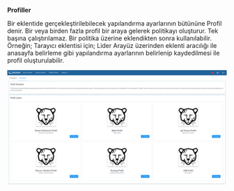 **Profiller**

Bir eklentide gerçekleştirilebilecek yapılandırma ayarlarının bütününe Profil denir. Bir veya birden fazla profil bir 
araya gelerek politikayı oluşturur. Tek başına çalıştırılamaz. Bir politika üzerine eklendikten sonra kullanılabilir. 
Örneğin; Tarayıcı eklentisi için; Lider Arayüz üzerinden eklenti aracılığı ile anasayfa belirleme gibi yapılandırma 
ayarlarının belirlenip kaydedilmesi ile profil oluşturulabilir.

[![Profil](../images/profiles/profiles.png)](../images/profiles/profiles.png)


<link href=/lider3.0/assets/style.css rel=stylesheet></link>
